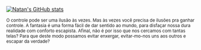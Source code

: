 [![Natan's GitHub stats](https://github-readme-stats.vercel.app/api?username=natan-fernandes&count_private=true&show_icons=true&bg_color=000&title_color=f00&text_color=fff&icon_color=f00&hide_border=true)](https://github.com/anuraghazra/github-readme-stats)

<sub>O controle pode ser uma ilusão às vezes. Mas às vezes você precisa de ilusões pra ganhar controle. A fantasia é uma forma fácil de dar sentido ao mundo, para disfaçar nossa dura realidade com conforto escapista. Afinal, não é por isso que nos cercamos com tantas telas? Para que deste modo possamos evitar enxergar, evitar-mo-nos uns aos outros e escapar da verdade?</sub>
